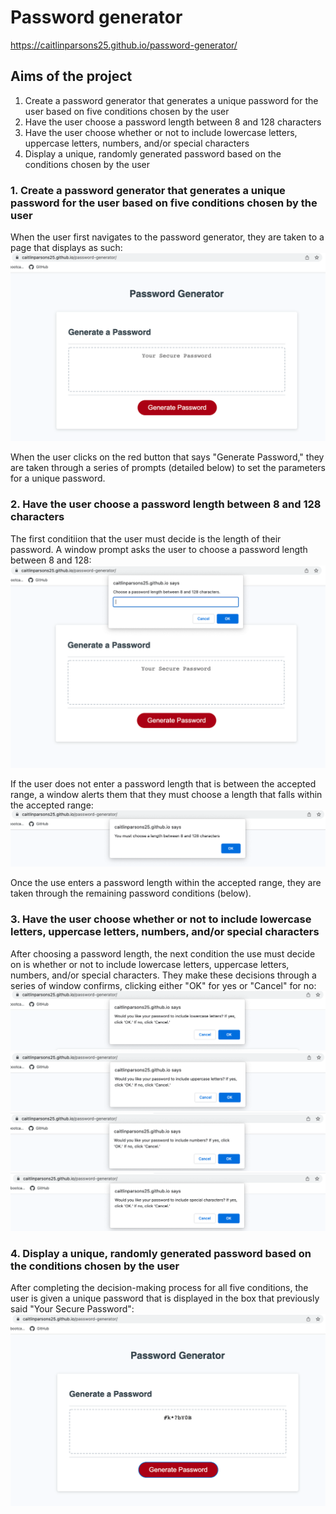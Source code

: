 # Password generator

https://caitlinparsons25.github.io/password-generator/

## Aims of the project
1. Create a password generator that generates a unique password for the user based on five conditions chosen by the user
2. Have the user choose a password length between 8 and 128 characters
3. Have the user choose whether or not to include lowercase letters, uppercase letters, numbers, and/or special characters
4. Display a unique, randomly generated password based on the conditions chosen by the user

### 1. Create a password generator that generates a unique password for the user based on five conditions chosen by the user
When the user first navigates to the password generator, they are taken to a page that displays as such:
![picture](/Assets/README%20images/generator-main-page.png)

When the user clicks on the red button that says "Generate Password," they are taken through a series of prompts (detailed below) to set the parameters for a unique password.

### 2. Have the user choose a password length between 8 and 128 characters
The first conditiion that the user must decide is the length of their password. A window prompt asks the user to choose a password length between 8 and 128:
![picture](/Assets/README%20images/password-length-prompt.png)

If the user does not enter a password length that is between the accepted range, a window alerts them that they must choose a length that falls within the accepted range:
![picture](/Assets/README%20images/length-error.png)

Once the use enters a password length within the accepted range, they are taken through the remaining password conditions (below).

### 3. Have the user choose whether or not to include lowercase letters, uppercase letters, numbers, and/or special characters
After choosing a password length, the next condition the use must decide on is whether or not to include lowercase letters, uppercase letters, numbers, and/or special characters. They make these decisions through a series of window confirms, clicking either "OK" for yes or "Cancel" for no:
![picture](/Assets/README%20images/lowercase-confirm.png)
![picture](/Assets/README%20images/uppercase-confirm.png)
![picture](/Assets/README%20images/numbers-confirm.png)
![picture](/Assets/README%20images/special-characters-confirm.png)

### 4. Display a unique, randomly generated password based on the conditions chosen by the user
After completing the decision-making process for all five conditions, the user is given a unique password that is displayed in the box that previously said "Your Secure Password":
![picture](/Assets/README%20images/generated-password.png)

